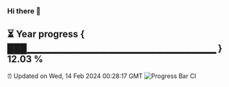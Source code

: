 ### Hi there 👋
⏳ Year progress { ███▁▁▁▁▁▁▁▁▁▁▁▁▁▁▁▁▁▁▁▁▁▁▁▁▁▁▁ } 12.03 %
---
⏰ Updated on Wed, 14 Feb 2024 00:28:17 GMT
![Progress Bar CI](https://github.com/Moyi321/Moyi321/workflows/Progress%20Bar%20CI/badge.svg)

